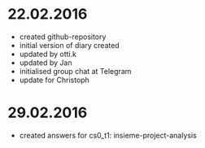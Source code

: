 # 22.02.2016
* created github-repository
* initial version of diary created
* updated by otti.k
* updated by Jan
* initialised group chat at Telegram
* update for Christoph

# 29.02.2016
* created answers for cs0_t1: insieme-project-analysis
